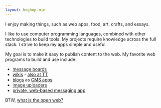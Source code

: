 ```yaml
---
layout: boghop-min
---
```


I enjoy making things, such as web apps, food, art, crafts, and essays. 

I like to use computer programming languages, combined with other technologies to build tools. My projects require knowledge across the full stack. I strive to keep my apps simple and useful.

My goal is to make it easy to publish content to the web. My favorite web programs to build and use include:

* [message boards](http://toledotalk.com)
* [wikis](http://jothut.com/cgi-bin/junco.pl/blogpost/36298/19May2014/Junco-Readmemd) - [also at TT](http://toledotalk.com/cgi-bin/tt.pl/article/16/Lewiki_Home)
* [blogs](http://maketoledo.com) as [CMS apps](http://babyutoledo.com)
* [image uploaders](http://waxwing.soupmode.com)
* [private, web-based messaging app](https://soupmode.com) 

BTW, [what is the open web?](http://www.jrsawvel.com/open-web-vs-silos/)
